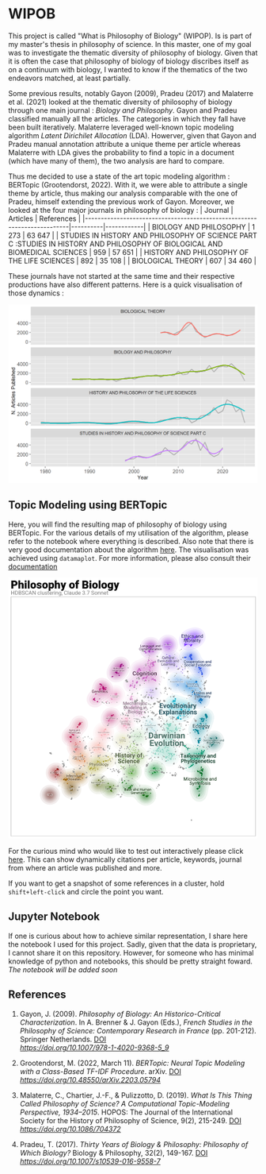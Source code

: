 # WIPOB
This project is called "What is Philosophy of Biology" (WIPOP). Is is part of my master's thesis in philosophy of science. In this master, one of my goal was to investigate the thematic diversity of philosophy of biology. Given that it is often the case that philosophy of biology of biology discribes itself as on a continuum with biology, I wanted to know if the thematics of the two endeavors matched, at least partially. 

Some previous results, notably Gayon (2009), Pradeu (2017) and Malaterre et al. (2021) looked at the thematic diversity of philosophy of biology through one main journal : _Biology and Philosophy_. Gayon and Pradeu classified manually all the articles. The categories in which they fall have been built iteratively. Malaterre leveraged well-known topic modeling algorithm _Latent Dirichilet Allocation_ (LDA). Howerver, given that Gayon and Pradeu manual annotation attribute a unique theme per article whereas Malaterre with LDA gives the probability to find a topic in a document (which have many of them), the two analysis are hard to compare. 

Thus me decided to use a state of the art topic modeling algorithm : BERTopic (Grootendorst, 2022). With it, we were able to attribute a single theme by article, thus making our analysis comparable with the one of Pradeu, himself extending the previous work of Gayon. Moreover, we looked at the four major journals in philosophy of biology : 
| Journal                                                                 | Articles | References |
|-------------------------------------------------------------------------|----------|------------|
| BIOLOGY AND PHILOSOPHY                                                  | 1 273     | 63 647      |
| STUDIES IN HISTORY AND PHILOSOPHY OF SCIENCE PART C :STUDIES IN HISTORY AND PHILOSOPHY OF BIOLOGICAL AND BIOMEDICAL SCIENCES | 959      | 57 651      |
| HISTORY AND PHILOSOPHY OF THE LIFE SCIENCES                             | 892      | 35 108      |
| BIOLOGICAL THEORY                                                       | 607      | 34 460      |

These journals have not started at the same time and their respective productions have also different patterns. Here is a quick visualisation of those dynamics : 

![](articles_corpus_philo_bio.png)


## Topic Modeling using BERTopic 
Here, you will find the resulting map of philosophy of biology using BERTopic. For the various details of my utilisation of the algorithm, please refer to the notebook where everything is described. Also note that there is very good documentation about the algorithm [here](https://maartengr.github.io/BERTopic/api/bertopic.html). The visualisation was achieved using `datamaplot`. For more information, please also consult their [documentation](https://datamapplot.readthedocs.io/en/latest/api_interactive.html)

![](map_philo_bio_update.png)

For the curious mind who would like to test out interactively please click [here](https://jacobhamelmottiez.github.io/WIPOB/BERTopic_philo_of_biology.html). This can show dynamically citations per article, keywords, journal from where an article was published and more. 

If you want to get a snapshot of some references in a cluster, hold `shift+left-click` and circle the point you want. 

## Jupyter Notebook
If one is curious about how to achieve similar representation, I share here the notebook I used for this project. Sadly, given that the data is proprietary, I cannot share it on this repository. However, for someone who has minimal knowledge of python and notebooks, this should be pretty straight foward. 
_The notebook will be added soon_

## References
1. Gayon, J. (2009). *Philosophy of Biology: An Historico-Critical Characterization*. In A. Brenner & J. Gayon (Eds.), *French Studies in the Philosophy of Science: Contemporary Research in France* (pp. 201-212). Springer Netherlands. [DOI](https://doi.org/10.1007/978-1-4020-9368-5_9)  
   <cite>https://doi.org/10.1007/978-1-4020-9368-5_9</cite>

2. Grootendorst, M. (2022, March 11). *BERTopic: Neural Topic Modeling with a Class-Based TF-IDF Procedure*. arXiv. [DOI](https://doi.org/10.48550/arXiv.2203.05794)  
   <cite>https://doi.org/10.48550/arXiv.2203.05794</cite>

3. Malaterre, C., Chartier, J.-F., & Pulizzotto, D. (2019). *What Is This Thing Called Philosophy of Science? A Computational Topic-Modeling Perspective, 1934–2015*. HOPOS: The Journal of the International Society for the History of Philosophy of Science, 9(2), 215-249. [DOI](https://doi.org/10.1086/704372)  
   <cite>https://doi.org/10.1086/704372</cite>

4. Pradeu, T. (2017). *Thirty Years of Biology & Philosophy: Philosophy of Which Biology?* Biology & Philosophy, 32(2), 149-167. [DOI](https://doi.org/10.1007/s10539-016-9558-7)  
   <cite>https://doi.org/10.1007/s10539-016-9558-7</cite>

